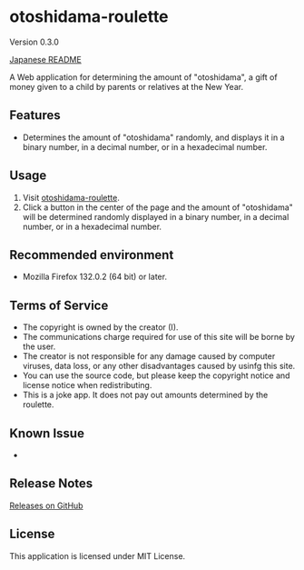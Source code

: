 # otoshidama-roulette

Version 0.3.0

[Japanese README](README.ja.md)

A Web application for determining the amount of "otoshidama", a gift of money given to a child by parents or relatives at the New Year.

## Features

- Determines the amount of "otoshidama" randomly, and displays it in a binary number, in a decimal number, or in a hexadecimal number.

## Usage

1. Visit [otoshidama-roulette](https://taidalog.github.io/otoshidama-roulette/).
1. Click a button in the center of the page and the amount of "otoshidama" will be determined randomly displayed in a binary number, in a decimal number, or in a hexadecimal number.

## Recommended environment

- Mozilla Firefox 132.0.2 (64 bit) or later.

## Terms of Service

- The copyright is owned by the creator (I).
- The communications charge required for use of this site will be borne by the user.
- The creator is not responsible for any damage caused by computer viruses, data loss, or any other disadvantages caused by usinfg this site.
- You can use the source code, but please keep the copyright notice and license notice when redistributing.
- This is a joke app. It does not pay out amounts determined by the roulette.

## Known Issue

-

## Release Notes

[Releases on GitHub](https://github.com/taidalog/otoshidama-roulette/releases)

## License

This application is licensed under MIT License.
